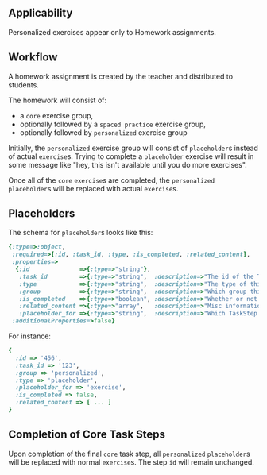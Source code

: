 ## Applicability

Personalized exercises appear only to Homework assignments.

## Workflow

A homework assignment is created by the teacher and distributed to students.

The homework will consist of:
* a `core` exercise group, 
* optionally followed by a `spaced practice` exercise group, 
* optionally followed by `personalized` exercise group

Initially, the `personalized` exercise group will consist of `placeholder`s instead of actual `exercise`s.  Trying to complete a `placeholder` exercise will result in some message like 
"hey, this isn't available until you do more exercises".

Once all of the `core` `exercise`s are completed, the `personalized` `placeholder`s will be replaced with actual `exercise`s.

## Placeholders

The schema for `placeholder`s looks like this:

```ruby
{:type=>:object,
 :required=>[:id, :task_id, :type, :is_completed, :related_content],
 :properties=>
  {:id              =>{:type=>"string"},
   :task_id         =>{:type=>"string",  :description=>"The id of the Task"},
   :type            =>{:type=>"string",  :description=>"The type of this TaskStep (exercise, reading, video, placeholder, etc.)"},
   :group           =>{:type=>"string",  :description=>"Which group this TaskStep belongs to (default,core,spaced practice,personalized)"},
   :is_completed    =>{:type=>"boolean", :description=>"Whether or not this step is complete"},
   :related_content =>{:type=>"array",   :description=>"Misc information related to this step"},
   :placeholder_for =>{:type=>"string",  :description=>"Which TaskStep type this Placeholder is standing in for"}},
 :additionalProperties=>false}
 ```

For instance:

```ruby
{
  :id => '456',
  :task_id => '123',
  :group => 'personalized',
  :type => 'placeholder',
  :placeholder_for => 'exercise',
  :is_completed => false,
  :related_content => [ ... ]
}
```

## Completion of Core Task Steps

Upon completion of the final `core` task step, all `personalized` `placeholder`s will be replaced with normal `exercise`s.
The step `id` will remain unchanged.
